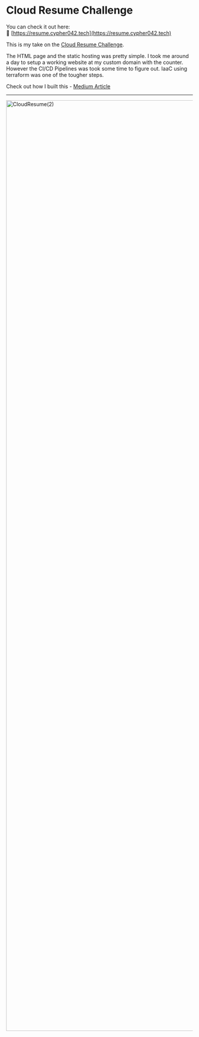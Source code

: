 # Cloud Resume Challenge

You can check it out here:  
📄 [https://resume.cypher042.tech](https://resume.cypher042.tech)

This is my take on the [Cloud Resume Challenge](https://cloudresumechallenge.dev/).

The HTML page and the static hosting was pretty simple. I took me around a day to setup a working website at my custom domain with the counter. However the CI/CD Pipelines was took some time to figure out. IaaC using terraform was one of the tougher steps.

Check out how I built this - [Medium Article](https://medium.com/@cypher042/how-i-completed-the-cloud-resume-challenge-for-free-as-a-student-2025-2e9b680491ed)

---

<img width="5213" height="2513" alt="CloudResume(2)" src="https://github.com/user-attachments/assets/214d9c92-041b-4e4f-89b2-cc697a96a396" />

